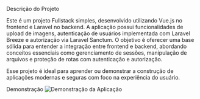 Descrição do Projeto

Este é um projeto Fullstack simples, desenvolvido utilizando Vue.js no frontend e Laravel no backend. A aplicação possui funcionalidades de upload de imagens, autenticação de usuários implementada com Laravel Breeze e autorização via Laravel Sanctum. O objetivo é oferecer uma base sólida para entender a integração entre frontend e backend, abordando conceitos essenciais como gerenciamento de sessões, manipulação de arquivos e proteção de rotas com autenticação e autorização.

Esse projeto é ideal para aprender ou demonstrar a construção de aplicações modernas e seguras com foco na experiência do usuário.

Demonstração
![Demonstração da Aplicação](laravel-vue-fullstack/frontend/public/fullstack_app.gif)
